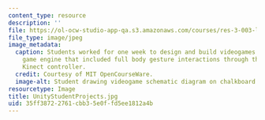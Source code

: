 ```yaml
---
content_type: resource
description: ''
file: https://ol-ocw-studio-app-qa.s3.amazonaws.com/courses/res-3-003-learn-to-build-your-own-videogame-with-the-unity-game-engine-and-microsoft-kinect-january-iap-2017/35ff38722761cbb35e0ffd5ee1812a4b_UnityStudentProjects.jpg
file_type: image/jpeg
image_metadata:
  caption: Students worked for one week to design and build videogames in the Unity
    game engine that included full body gesture interactions through the Microsoft
    Kinect controller.
  credit: Courtesy of MIT OpenCourseWare.
  image-alt: Student drawing videogame schematic diagram on chalkboard
resourcetype: Image
title: UnityStudentProjects.jpg
uid: 35ff3872-2761-cbb3-5e0f-fd5ee1812a4b
---
```

